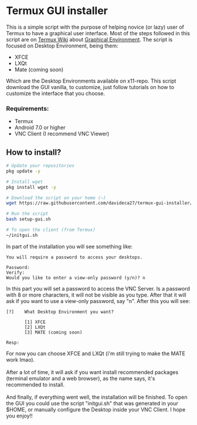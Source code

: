 # Termux GUI installer

This is a simple script with the purpose of helping novice (or lazy) user of Termux to have a graphical user interface.
Most of the steps followed in this script are on [Termux Wiki](https://wiki.termux.com/wiki/Main_Page) about [Graphical Environment](https://wiki.termux.com/wiki/Graphical_Environment).  The script is focused on Desktop Environment, being them:
- XFCE
- LXQt
- Mate (coming soon)

Which are the Desktop Environments available on x11-repo. This script download the GUI vanilla, to customize, just follow tutorials on how to customize the interface that you choose.

### Requirements:
- Termux
- Android 7.0 or higher
- VNC Client (I recommend VNC Viewer)

## How to install?
```bash
# Update your repositories
pkg update -y

# Install wget
pkg install wget -y

# Download the script on your home (~)
wget https://raw.githubusercontent.com/davideca27/termux-gui-installer/master/setup-gui.sh -O ~/setup-gui.sh

# Run the script
bash setup-gui.sh

# To open the client (from Termux)
~/initgui.sh
```

In part of the installation you will see something like:
```
You will require a password to access your desktops.

Password:
Verify:
Would you like to enter a view-only password (y/n)? n
```
In this part you will set a password to access the VNC Server. Is a password with 8 or more characters, it will not be visible as you type. After that it will ask if you want to use a view-only password, say "n". After this you will see:
```
[?]    What Desktop Environment you want?

       [1] XFCE
       [2] LXQt
       [3] MATE (coming soon)

Resp:
```
For now you can choose XFCE and LXQt (i'm still trying to make the MATE work lmao). <br><br>
After a lot of time, it will ask if you want install recommended packages (terminal emulator and a web browser), as the name says, it's recommended to install. <br><br>
And finally, if everything went well, the installation will be finished. To open the GUI you could use the script "initgui.sh" that was generated in your $HOME, or manually configure the Desktop inside your VNC Client. I hope you enjoy!!
